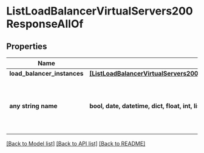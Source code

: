 # ListLoadBalancerVirtualServers200ResponseAllOf


## Properties
Name | Type | Description | Notes
------------ | ------------- | ------------- | -------------
**load_balancer_instances** | [**[ListLoadBalancerVirtualServers200ResponseAllOfLoadBalancerInstancesInner]**](ListLoadBalancerVirtualServers200ResponseAllOfLoadBalancerInstancesInner.md) |  | [optional] 
**any string name** | **bool, date, datetime, dict, float, int, list, str, none_type** | any string name can be used but the value must be the correct type | [optional]

[[Back to Model list]](../README.md#documentation-for-models) [[Back to API list]](../README.md#documentation-for-api-endpoints) [[Back to README]](../README.md)


